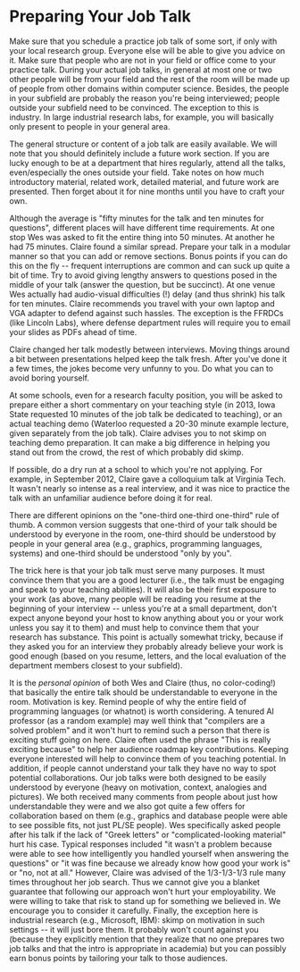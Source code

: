 # Preparing Your Job Talk

Make sure that you schedule a practice job talk of some sort, if only with your
local research group. Everyone else will be able to give you advice on it. Make
sure that people who are not in your field or office come to your practice
talk. During your actual job talks, in general at most one or two other people
will be from your field and the rest of the room will be made up of people from
other domains within computer science.  Besides, the people in your subfield are
probably the reason you're being interviewed; people outside your subfield need
to be convinced.  The exception to this is industry. In large industrial
research labs, for example, you will basically only present to people in your
general area.

The general structure or content of a job talk are
easily available.  We will note that you should definitely include a
future work section.  If you are lucky enough to be at a department that hires
regularly, attend all the talks, even/especially the ones outside your field.
Take notes on how much introductory material, related work, detailed material,
and future work are presented. Then forget about it for nine months until you
have to craft your own.  

Although the average is "fifty minutes for the talk and ten minutes for
questions", different places will have different time requirements. At one stop
Wes was asked to fit the entire thing into 50 minutes. At another he had 75
minutes. Claire found a similar spread.  Prepare your talk in a modular manner
so that you can add or remove sections. Bonus points if you can do
this on the fly -- frequent interruptions are common and can suck up quite a bit
of time.  Try to avoid giving lengthy answers to questions posed in the middle
of your talk (answer the question, but be succinct).  At one venue Wes actually
had audio-visual difficulties (!) delay (and 
thus shrink) his talk for ten minutes.  Claire recommends you travel with your
own laptop and VGA adapter to defend against such hassles.  The exception is the
FFRDCs (like Lincoln Labs), where defense department rules will require you to
email your slides as PDFs ahead of time.

Claire changed her talk modestly between interviews.  Moving things around a bit
between presentations helped keep the talk fresh.  After you've done it a few
times, the jokes become very unfunny to you. Do what you can to avoid boring
yourself.

At some schools, even for a research faculty position, you will be asked to
prepare either a short commentary on your teaching style (in 2013, Iowa State
requested 10 minutes of the job talk be dedicated to teaching), or an actual
teaching demo (Waterloo requested a 20-30 minute example lecture, given
separately from the job talk).  Claire advises you to not skimp on
teaching demo preparation.  It can make a big difference in helping you stand
out from the crowd, the rest of which probably did skimp.

If possible, do a dry run at a school to which you're not applying.  For
example, in September 2012, Claire gave a colloquium talk at Virginia Tech.  It
wasn't nearly so intense as a real interview, and it was nice to practice
the talk with an unfamiliar audience before doing it for real.

There are different opinions on the "one-third one-third one-third"
rule of thumb. A common version suggests that one-third of your talk should
be understood by everyone in the room, one-third should be understood by
people in your general area (e.g., graphics, programming languages,
systems) and one-third should be understood "only by you". 

The trick here is that your job talk must serve many purposes. It must
convince them that you are a good lecturer (i.e., the talk must be engaging
and speak to your teaching abilities). It will also be their first exposure
to your work (as above, many people will be reading you resume at the
beginning of your interview -- unless you're at a small department, don't
expect anyone beyond your host to know anything about you or your work
unless you say it to them) and must help to convince them that your
research has substance. This point is actually somewhat tricky, because if
they asked you for an interview they probably already believe your work is
good enough (based on you resume, letters, and the local evaluation of the
department members closest to your subfield). 

It is the *personal opinion* of both Wes and Claire (thus, no color-coding!)
that basically the entire talk should be understandable to everyone in the room.
Motivation is key. Remind people of why the entire field of programming
languages (or whatnot) is worth considering. A tenured AI professor (as a random
example) may well think that "compilers are a solved problem" and it won't hurt
to remind such a person that there is exciting stuff going on here.  Claire
often used the phrase "This is really exciting because" to help her audience
roadmap key contributions.  Keeping everyone interested will help to convince
them of you teaching potential. In addition, if people cannot understand your
talk they have no way to spot potential collaborations. Our job talks were both
designed to be easily understood by everyone (heavy on motivation, context,
analogies and pictures). We both received many comments from people about just
how understandable they were and we also got quite a few offers for
collaboration based on them (e.g., graphics and database people were able to see
possible fits, not just PL/SE people). Wes specifically asked people after his
talk if the lack of "Greek letters" or "complicated-looking material" hurt his
case. Typical responses included "it wasn't a problem because were able to see
how intelligently you handled yourself when answering the questions" or "it was
fine because we already know how good your work is" or "no, not at all."
However, Claire was advised of the 1/3-1/3-1/3 rule many times throughout her
job search.  Thus we cannot give you a blanket guarantee that following our
approach won't hurt your employability. We were willing to take that risk to
stand up for something we believed in. We encourage you to consider it
carefully.  Finally, the exception here is industrial research (e.g., Microsoft,
IBM): skimp on motivation in such settings -- it will just bore them. It
probably won't count against you (because they explicitly mention that they
realize that no one prepares two job talks and that the intro is appropriate in
academia) but you can possibly earn bonus points by tailoring your talk to those
audiences.